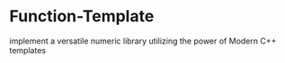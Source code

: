 # Function-Template
implement a versatile numeric library utilizing the power of Modern C++ templates
